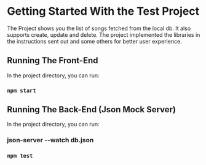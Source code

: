 # Getting Started With the Test Project

The Project shows you the list of songs fetched from the local db. It also supports create, update and delete.
The project implemented the libraries in the instructions sent out and some others for better user experience.

## Running The Front-End

In the project directory, you can run:

### `npm start`

## Running The Back-End (Json Mock Server)

In the project directory, you can run:

### json-server --watch db.json

### `npm test`
